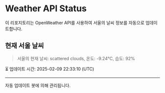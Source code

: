 
# Weather API Status

이 리포지토리는 OpenWeather API를 사용하여 서울의 날씨 정보를 자동으로 업데이트합니다.

## 현재 서울 날씨
> 서울의 현재 날씨: scattered clouds, 온도: -9.24°C, 습도: 92%

⏳ 업데이트 시간: 2025-02-09 22:33:10 (UTC)

---
자동 업데이트 봇에 의해 관리됩니다.
